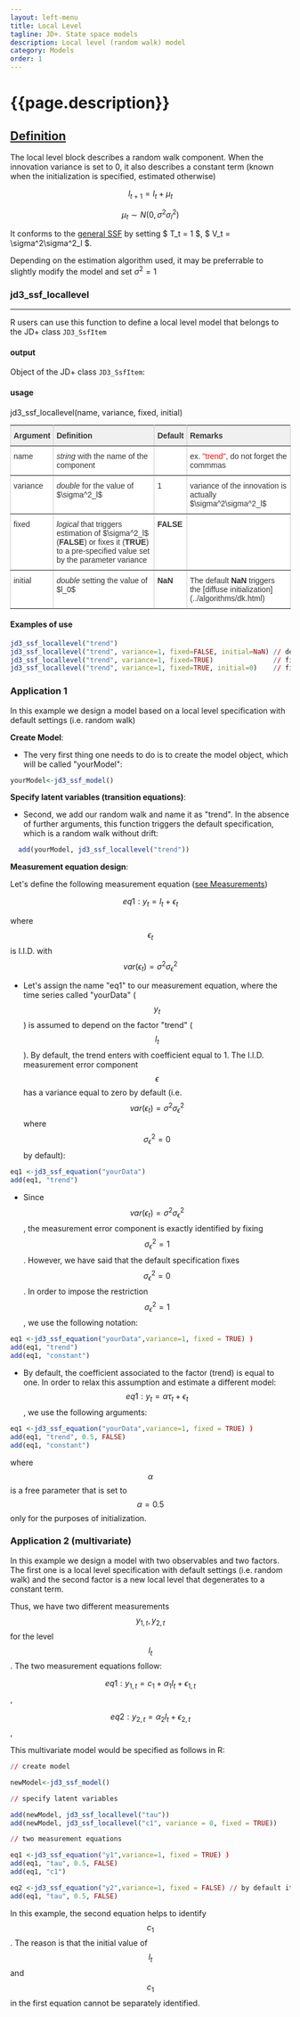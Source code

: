 ```yaml
---
layout: left-menu
title: Local Level
tagline: JD+. State space models
description: Local level (random walk) model
category: Models
order: 1
---
```

# {{page.description}}


## [Definition](../implementations/ll.html) 
The local level block describes a random walk component. When the innovation variance is set to 0, it also describes a constant term (known when the initialization is specified, estimated otherwise)

$$ l_{t+1} = l_t + \mu_t $$

$$ \mu_t \sim N(0, \sigma^2 \sigma^2_l)$$

It conforms to the [general SSF](../overview/index.html) by setting $ T_t = 1 $, $ V_t =  \sigma^2\sigma^2_l $.

Depending on the estimation algorithm used, it may be preferrable to slightly modify the model and set $\sigma^2=1$


### jd3_ssf_locallevel
***
R users can use this function to define a local level model that belongs to the JD+ class `JD3_SsfItem` 

#### output
Object of the JD+ class `JD3_SsfItem`: 

#### usage 
 
jd3_ssf_locallevel(name, variance, fixed, initial)
 

<style type="text/css">
.tg  {border-collapse:collapse;border-spacing:0;border-color:#ccc;margin:0px auto;}
.tg td{font-family:Arial, sans-serif;font-size:14px;padding:10px 5px;border-style:solid;border-width:1px;overflow:hidden;word-break:normal;border-color:#ccc;color:#333;background-color:#fff;}
.tg th{font-family:Arial, sans-serif;font-size:14px;font-weight:normal;padding:10px 5px;border-style:solid;border-width:1px;overflow:hidden;word-break:normal;border-color:#ccc;color:#333;background-color:#f0f0f0;}
.tg .tg-if4e{background-color:#f9f9f9;font-weight:bold;border-color:inherit;text-align:left;vertical-align:top}
.tg .tg-fymr{font-weight:bold;border-color:inherit;text-align:left;vertical-align:top}
.tg .tg-btxf{background-color:#f9f9f9;border-color:inherit;text-align:left;vertical-align:top}
.tg .tg-0pky{border-color:inherit;text-align:left;vertical-align:top}
.tg-sort-header::-moz-selection{background:0 0}.tg-sort-header::selection{background:0 0}.tg-sort-header{cursor:pointer}.tg-sort-header:after{content:'';float:right;margin-top:7px;border-width:0 5px 5px;border-style:solid;border-color:#404040 transparent;visibility:hidden}.tg-sort-header:hover:after{visibility:visible}.tg-sort-asc:after,.tg-sort-asc:hover:after,.tg-sort-desc:after{visibility:visible;opacity:.4}.tg-sort-desc:after{border-bottom:none;border-width:5px 5px 0}@media screen and (max-width: 767px) {.tg {width: auto !important;}.tg col {width: auto !important;}.tg-wrap {overflow-x: auto;-webkit-overflow-scrolling: touch;margin: auto 0px;}}</style>
<div class="tg-wrap"><table id="tg-rBYYg" class="tg">
  <tr>
    <th class="tg-0pky"><b>Argument</b></th>
    <th class="tg-0pky"><b>Definition</b></th>
    <th class="tg-0pky"><b>Default</b></th>
    <th class="tg-0pky"><b>Remarks</b></th>
  </tr>
  <tr>
    <td class="tg-0pky">name</td>
    <td class="tg-0pky">  <i>string </i> with the name of the component </td>
    <td class="tg-0pky"></td>
    <td class="tg-0pky">ex. <font color="red">"trend"</font>, do not forget the commmas </td>
  </tr>
  <tr>
    <td class="tg-0pky">variance</td>
    <td class="tg-0pky"> <i>double </i> for the value of $\sigma^2_l$ </td>
    <td class="tg-0pky">1</td>
    <td class="tg-0pky">variance of the innovation is actually  $\sigma^2\sigma^2_l$</td>
  </tr>
  <tr>
    <td class="tg-0pky">fixed</td>
    <td class="tg-0pky"> <i>logical</i>  that triggers estimation of $\sigma^2_l$ (<b>FALSE</b>) or  
	fixes it (<b>TRUE</b>) to a pre-specified  value set by the parameter variance </td>
    <td class="tg-0pky"><b>FALSE</b></td>
    <td class="tg-0pky"> </td>
  </tr>
  <tr>
    <td class="tg-0pky">initial</td>
    <td class="tg-0pky">  <i>double </i>  setting the value of $l_0$</td>
    <td class="tg-0pky"> <b>NaN</b></td>
    <td class="tg-0pky">The default  <b>NaN</b>  triggers the [diffuse initialization](../algorithms/dk.html)</td>
  </tr>
</table></div>
<script charset="utf-8">var TGSort=window.TGSort||function(n){"use strict";function r(n){return n.length}function t(n,t){if(n)for(var e=0,a=r(n);a>e;++e)t(n[e],e)}function e(n){return n.split("").reverse().join("")}function a(n){var e=n[0];return t(n,function(n){for(;!n.startsWith(e);)e=e.substring(0,r(e)-1)}),r(e)}function o(n,r){return-1!=n.map(r).indexOf(!0)}function u(n,r){return function(t){var e="";return t.replace(n,function(n,t,a){return e=t.replace(r,"")+"."+(a||"").substring(1)}),l(e)}}function i(n){var t=l(n);return!isNaN(t)&&r(""+t)+1>=r(n)?t:NaN}function s(n){var e=[];return t([i,m,g],function(t){var a;r(e)||o(a=n.map(t),isNaN)||(e=a)}),e}function c(n){var t=s(n);if(!r(t)){var o=a(n),u=a(n.map(e)),i=n.map(function(n){return n.substring(o,r(n)-u)});t=s(i)}return t}function f(n){var r=n.map(Date.parse);return o(r,isNaN)?[]:r}function v(n,r){r(n),t(n.childNodes,function(n){v(n,r)})}function d(n){var r,t=[],e=[];return v(n,function(n){var a=n.nodeName;"TR"==a?(r=[],t.push(r),e.push(n)):("TD"==a||"TH"==a)&&r.push(n)}),[t,e]}function p(n){if("TABLE"==n.nodeName){for(var e=d(n),a=e[0],o=e[1],u=r(a),i=u>1&&r(a[0])<r(a[1])?1:0,s=i+1,v=a[i],p=r(v),l=[],m=[],g=[],h=s;u>h;++h){for(var N=0;p>N;++N){r(m)<p&&m.push([]);var T=a[h][N],C=T.textContent||T.innerText||"";m[N].push(C.trim())}g.push(h-s)}var L="tg-sort-asc",E="tg-sort-desc",b=function(){for(var n=0;p>n;++n){var r=v[n].classList;r.remove(L),r.remove(E),l[n]=0}};t(v,function(n,t){l[t]=0;var e=n.classList;e.add("tg-sort-header"),n.addEventListener("click",function(){function n(n,r){var t=d[n],e=d[r];return t>e?a:e>t?-a:a*(n-r)}var a=l[t];b(),a=1==a?-1:+!a,a&&e.add(a>0?L:E),l[t]=a;var i=m[t],v=function(n,r){return a*i[n].localeCompare(i[r])||a*(n-r)},d=c(i);(r(d)||r(d=f(i)))&&(v=n);var p=g.slice();p.sort(v);for(var h=null,N=s;u>N;++N)h=o[N].parentNode,h.removeChild(o[N]);for(var N=s;u>N;++N)h.appendChild(o[s+p[N-s]])})})}}var l=parseFloat,m=u(/^(?:\s*)([+-]?(?:\d+)(?:,\d{3})*)(\.\d*)?$/g,/,/g),g=u(/^(?:\s*)([+-]?(?:\d+)(?:\.\d{3})*)(,\d*)?$/g,/\./g);n.addEventListener("DOMContentLoaded",function(){for(var t=n.getElementsByClassName("tg"),e=0;e<r(t);++e)try{p(t[e])}catch(a){}})}(document);</script>

 
#### Examples of use 
```R
jd3_ssf_locallevel("trend")
jd3_ssf_locallevel("trend", variance=1, fixed=FALSE, initial=NaN) // default
jd3_ssf_locallevel("trend", variance=1, fixed=TRUE)               // fix variance to 1
jd3_ssf_locallevel("trend", variance=1, fixed=TRUE, initial=0)    // fix variance to 1 and initial state to 0
```



### Application 1

In this example we design a model based on a local level specification with default settings (i.e. random walk)

**Create Model**:

- The very first thing one needs to do is to create the model object, which will be called "yourModel":
```R
yourModel<-jd3_ssf_model()
```

**Specify latent variables (transition equations)**:

- Second, we add our random walk and name it as "trend". In the absence of further arguments, this function 
triggers the default specification, which is a random walk without drift:
```R
  add(yourModel, jd3_ssf_locallevel("trend"))
```
 
**Measurement equation design**:

Let's define the following measurement equation   ([see Measurements](../rpackage/measurement.html))

$$ eq1 :  y_{t} =   l_t + \epsilon_{t} $$

where  $$ \epsilon_{t} $$ is I.I.D. with $$ var(\epsilon_{t}) =\sigma^2 \sigma^2_{\epsilon} $$

- Let's assign the name "eq1" to our measurement equation, where the time series called "yourData" ($$ y_{t} $$) is 
assumed to depend on the factor "trend" ($$ l_t $$). By default, the trend enters with coefficient equal to 1. 
The I.I.D. measurement error component $$ \epsilon $$ has a variance equal to zero by 
default (i.e. $$ var(\epsilon_{t})=\sigma^2 \sigma^2_{\epsilon} $$ where  $$\sigma^2_{\epsilon} =0$$ by default):
```R
eq1 <-jd3_ssf_equation("yourData")                            
add(eq1, "trend")                                         
```

-  Since $$ var(\epsilon_{t}) =\sigma^2 \sigma^2_{\epsilon} $$ , the measurement error component is 
exactly identified by fixing $$ \sigma^2_{\epsilon}=1 $$. However, we have said that the default 
specification fixes $$ \sigma^2_{\epsilon}=0 $$ . In order
to impose the restriction $$\sigma^2_{\epsilon}=1 $$, we use the following notation:
```R
eq1 <-jd3_ssf_equation("yourData",variance=1, fixed = TRUE) )                            
add(eq1, "trend")                                         
add(eq1, "constant")                                         
```
-  By default, the coefficient associated to the factor (trend) is equal to one. In order to relax this assumption
and estimate a different model:
$$ eq1 :  y_{t} =\alpha \tau_{t} + \epsilon_{t} $$, 
we use the following arguments:
```R
eq1 <-jd3_ssf_equation("yourData",variance=1, fixed = TRUE) )                            
add(eq1, "trend", 0.5, FALSE)                                         
add(eq1, "constant")                                         
```
where $$ \alpha $$  is a free parameter that is set to  $$ \alpha =0.5 $$ only for the purposes of initialization.

### Application 2 (multivariate)

In this example we design a model with two observables and two factors. The first one is a local level specification with 
default settings (i.e. random walk) and the second factor is a new local level that degenerates to a constant term.

Thus, we have two different measurements $$ y_{1,t}, y_{2,t}$$  for the level $$ l_t  $$. The two measurement
equations follow:

$$ eq1 :    y_{1,t} =c_{1} + \alpha_{1} l_{t} + \epsilon_{1,t} $$, 

$$ eq2 :    y_{2,t} =  \alpha_{2} l_{t} + \epsilon_{2,t} $$, 

This multivariate model would be specified as follows in R:

```R 
// create model

newModel<-jd3_ssf_model()

// specify latent variables

add(newModel, jd3_ssf_locallevel("tau"))
add(newModel, jd3_ssf_locallevel("c1", variance = 0, fixed = TRUE)) 

// two measurement equations

eq1 <-jd3_ssf_equation("y1",variance=1, fixed = TRUE) )                            
add(eq1, "tau", 0.5, FALSE)                                         
add(eq1, "c1")                                         

eq2 <-jd3_ssf_equation("y2",variance=1, fixed = FALSE) // by default it would be (variance=0, fixed = TRUE)                            
add(eq1, "tau", 0.5, FALSE)                                         

```

In this example, the second equation helps to identify $$c_{1}$$. The reason is
that the initial value of $$l_{t}$$ and $$c_{1}$$ in the first equation cannot be separately identified.
